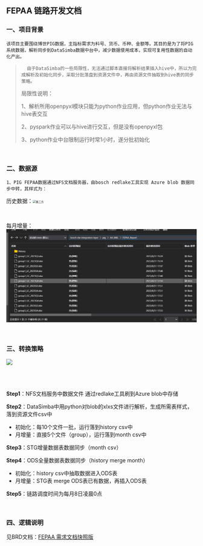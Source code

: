 ## FEPAA 链路开发文档

### 一、项目背景

	该项目主要围绕博世PIG数据，主指标需求为料号、货币、币种、金额等。其目的是为了将PIG系统数据，解析同步到DataSimba数据中台中，减少数据使用成本，实现可复用性数据的自动化产出。

> 		由于DataSimba的一些局限性，无法通过脚本直接将解析结果插入hive中，所以为完成解析及初始化同步，采取分批落盘到资源文件中，再由资源文件抽取到hive表的同步策略。
> 
> 局限性说明：
> 
> 	1、解析所用openpyxl模块只能为python作业应用，但python作业无法与hive表交互
> 
> 	2、pyspark作业可以与hive进行交互，但是没有openpyxl包
> 
> 	3、python作业中台限制运行时常1小时，遂分批初始化

<br/>

### 二、数据源

	1、PIG FEPAA数据通过NFS文档服务器，由bosch redlake工具实现 Azure blob 数据同步中转，其样式为：

历史数据：<img src="https://gitee.com/sadkga/cartographic-bed/raw/master/1694148504021c44e090533a16269f13c6b5632ace9e2.png" alt="第三方" style="zoom:50%;" />

<br/>

每月增量：<img src="71a5b795560cfdcdf3635e26944d8a46.png" alt="截图" style="zoom:50%;" />

<br/>

### 三、转换策略

![](https://gitee.com/sadkga/cartographic-bed/raw/master/16941541391781694154138374.png)

<br/>

<br/>

**Step1**：NFS文档服务中数据文件 通过redlake工具刷到Azure blob中存储

**Step2**：DataSimba中用python对blob的xlxs文件进行解析，生成所需表样式，落到资源文件csv中

- 初始化：每10个文件一批，运行落到history csv中
- 月增量：直接5个文件（group），运行落到month csv中

**Step3**：STG增量数据表数据同步（month csv）

**Step4**：ODS全量数据表数据同步（history merge month）

- 初始化：history csv中抽取数据进入ODS表
- 月增量：STG表 merge ODS表已有数据，再插入ODS表

**Step5**：链路调度时间为每月8日凌晨0点

<br/>

### 四、逻辑说明

见BRD文档：[FEPAA 需求文档快照版](https://bosch.sharepoint.com/:w:/r/sites/msteams_2006198/Shared%20Documents/General/20%20Resource%20management/10%20Weekly%20Report/Leansight%20Wang%20Zhaoxiang/material/FEPAA%20from%20PIG%20parsing%20rules_20230810.docx?d=w59f1039525ab49d7a7a6305df1baefc2&csf=1&web=1&e=Ec5ryE)
